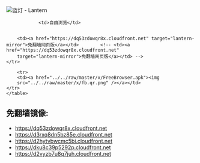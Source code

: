 

<img src="../../raw/master/x/8e0a2b81.c82003be.LanternYellow2.png" alt="蓝灯 - Lantern"/>
<table>
    <tr>
                
                <td>自由浏览</td>
        
        
        <td><a href="https://dq53zdowqr8x.cloudfront.net" target="lantern-mirror">免翻墙网页版</a></td>        <!-- <td><a href="https://dq53zdowqr8x.cloudfront.net"
        target="lantern-mirror">免翻墙网页版</a></td> -->
    </tr>
    
        <tr>
        <td><a href="../../raw/master/x/FreeBrowser.apk"><img
        src="../../raw/master/x/fb.qr.png" /></a></td>
    </tr>
    </table>

## 免翻墙镜像:

<ul>
<li><a href="https://dq53zdowqr8x.cloudfront.net">https://dq53zdowqr8x.cloudfront.net</a></li>
    <li><a href="https://d3rxq8dn5bz85e.cloudfront.net">https://d3rxq8dn5bz85e.cloudfront.net</a></li>
    <li><a href="https://d2hytvbwcmc5bi.cloudfront.net">https://d2hytvbwcmc5bi.cloudfront.net</a></li>
    <li><a href="https://dku8c39p5292p.cloudfront.net">https://dku8c39p5292p.cloudfront.net</a></li>
    <li><a href="https://d2vyzb7u8q7juh.cloudfront.net">https://d2vyzb7u8q7juh.cloudfront.net</a></li>
    </ul>
